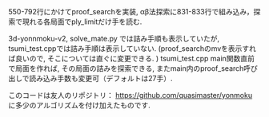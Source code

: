550-792行にかけてproof_searchを実装, αβ法探索に831-833行で組み込み，探索で現れる各局面でply_limitだけ手を読む. 

3d-yonnmoku-v2, solve_mate.py では詰み手順も表示していたが, tsumi_test.cppでは詰み手順は表示していない. (proof_searchのmvを表示すれば良いので, そこについては直ぐに変更できる. )
tsumi_test.cpp main関数直前で局面を作れば, その局面の詰みを探索できる, またmain内のproof_search呼び出しで読み込み手数も変更可（デフォルトは27手）. 


このコードは友人のリポジトリ： https://github.com/quasimaster/yonmoku に多少のアルゴリズムを付け加えたものです. 
